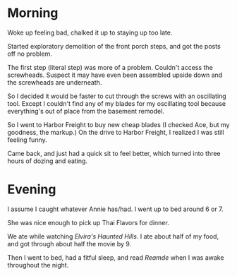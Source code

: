 # Morning
Woke up feeling bad, chalked it up to staying up too late.

Started exploratory demolition of the front porch steps, and got the posts off no problem.

The first step (literal step) was more of a problem. Couldn't access the screwheads. 
Suspect it may have even been assembled upside down and the screwheads are underneath.

So I decided it would be faster to cut through the screws with an oscillating tool. Except I couldn't find any of my blades for my oscillating tool because 
everything's out of place from the basement remodel.

So I went to Harbor Freight to buy new cheap blades (I checked Ace, but my goodness, the markup.) On the drive to Harbor Freight, I realized I 
was still feeling funny.

Came back, and just had a quick sit to feel better, which turned into three hours of dozing and eating.

# Evening
I assume I caught whatever Annie has/had. I went up to bed around 6 or 7.

She was nice enough to pick up Thai Flavors for dinner.

We ate while watching *Elvira's Haunted Hills*. I ate about half of my food, and got through about half the movie by 9.

Then I went to bed, had a fitful sleep, and read *Reamde* when I was awake throughout the night.
